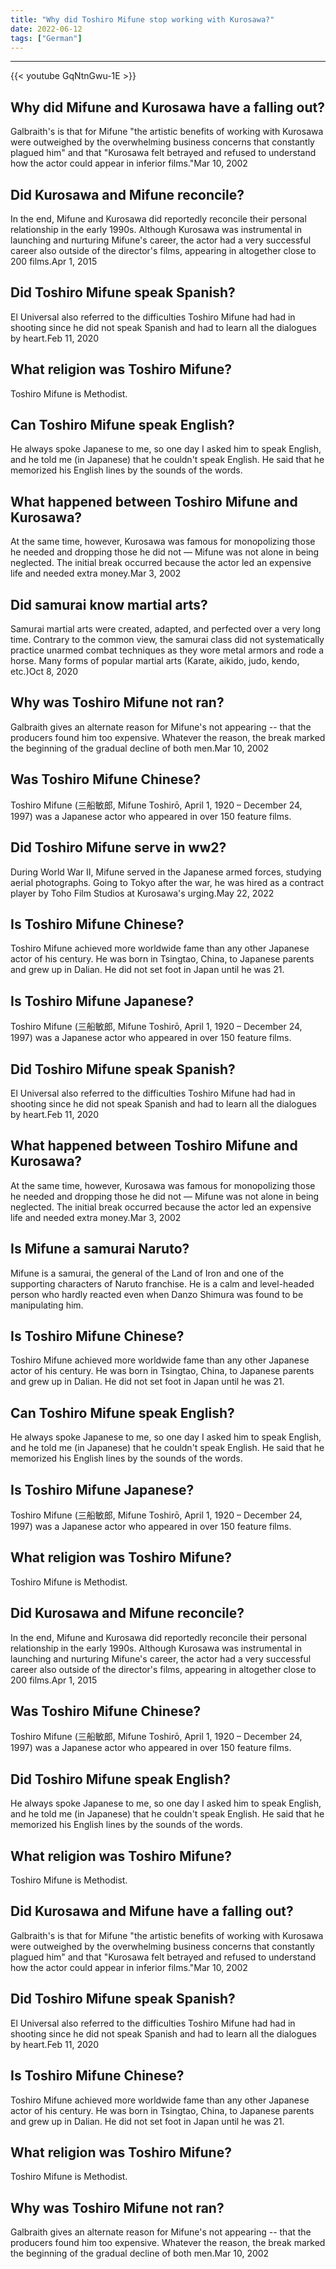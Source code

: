 ```yaml
---
title: "Why did Toshiro Mifune stop working with Kurosawa?"
date: 2022-06-12
tags: ["German"]
---
```


---
{{< youtube GqNtnGwu-1E >}}
## Why did Mifune and Kurosawa have a falling out?
Galbraith's is that for Mifune "the artistic benefits of working with Kurosawa were outweighed by the overwhelming business concerns that constantly plagued him" and that "Kurosawa felt betrayed and refused to understand how the actor could appear in inferior films."Mar 10, 2002

## Did Kurosawa and Mifune reconcile?
In the end, Mifune and Kurosawa did reportedly reconcile their personal relationship in the early 1990s. Although Kurosawa was instrumental in launching and nurturing Mifune's career, the actor had a very successful career also outside of the director's films, appearing in altogether close to 200 films.Apr 1, 2015

## Did Toshiro Mifune speak Spanish?
El Universal also referred to the difficulties Toshiro Mifune had had in shooting since he did not speak Spanish and had to learn all the dialogues by heart.Feb 11, 2020

## What religion was Toshiro Mifune?
Toshiro Mifune is Methodist.

## Can Toshiro Mifune speak English?
He always spoke Japanese to me, so one day I asked him to speak English, and he told me (in Japanese) that he couldn't speak English. He said that he memorized his English lines by the sounds of the words.

## What happened between Toshiro Mifune and Kurosawa?
At the same time, however, Kurosawa was famous for monopolizing those he needed and dropping those he did not — Mifune was not alone in being neglected. The initial break occurred because the actor led an expensive life and needed extra money.Mar 3, 2002

## Did samurai know martial arts?
Samurai martial arts were created, adapted, and perfected over a very long time. Contrary to the common view, the samurai class did not systematically practice unarmed combat techniques as they wore metal armors and rode a horse. Many forms of popular martial arts (Karate, aikido, judo, kendo, etc.)Oct 8, 2020

## Why was Toshiro Mifune not ran?
Galbraith gives an alternate reason for Mifune's not appearing -- that the producers found him too expensive. Whatever the reason, the break marked the beginning of the gradual decline of both men.Mar 10, 2002

## Was Toshiro Mifune Chinese?
Toshiro Mifune (三船敏郎, Mifune Toshirō, April 1, 1920 – December 24, 1997) was a Japanese actor who appeared in over 150 feature films.

## Did Toshiro Mifune serve in ww2?
During World War II, Mifune served in the Japanese armed forces, studying aerial photographs. Going to Tokyo after the war, he was hired as a contract player by Toho Film Studios at Kurosawa's urging.May 22, 2022

## Is Toshiro Mifune Chinese?
Toshiro Mifune achieved more worldwide fame than any other Japanese actor of his century. He was born in Tsingtao, China, to Japanese parents and grew up in Dalian. He did not set foot in Japan until he was 21.

## Is Toshiro Mifune Japanese?
Toshiro Mifune (三船敏郎, Mifune Toshirō, April 1, 1920 – December 24, 1997) was a Japanese actor who appeared in over 150 feature films.

## Did Toshiro Mifune speak Spanish?
El Universal also referred to the difficulties Toshiro Mifune had had in shooting since he did not speak Spanish and had to learn all the dialogues by heart.Feb 11, 2020

## What happened between Toshiro Mifune and Kurosawa?
At the same time, however, Kurosawa was famous for monopolizing those he needed and dropping those he did not — Mifune was not alone in being neglected. The initial break occurred because the actor led an expensive life and needed extra money.Mar 3, 2002

## Is Mifune a samurai Naruto?
Mifune is a samurai, the general of the Land of Iron and one of the supporting characters of Naruto franchise. He is a calm and level-headed person who hardly reacted even when Danzo Shimura was found to be manipulating him.

## Is Toshiro Mifune Chinese?
Toshiro Mifune achieved more worldwide fame than any other Japanese actor of his century. He was born in Tsingtao, China, to Japanese parents and grew up in Dalian. He did not set foot in Japan until he was 21.

## Can Toshiro Mifune speak English?
He always spoke Japanese to me, so one day I asked him to speak English, and he told me (in Japanese) that he couldn't speak English. He said that he memorized his English lines by the sounds of the words.

## Is Toshiro Mifune Japanese?
Toshiro Mifune (三船敏郎, Mifune Toshirō, April 1, 1920 – December 24, 1997) was a Japanese actor who appeared in over 150 feature films.

## What religion was Toshiro Mifune?
Toshiro Mifune is Methodist.

## Did Kurosawa and Mifune reconcile?
In the end, Mifune and Kurosawa did reportedly reconcile their personal relationship in the early 1990s. Although Kurosawa was instrumental in launching and nurturing Mifune's career, the actor had a very successful career also outside of the director's films, appearing in altogether close to 200 films.Apr 1, 2015

## Was Toshiro Mifune Chinese?
Toshiro Mifune (三船敏郎, Mifune Toshirō, April 1, 1920 – December 24, 1997) was a Japanese actor who appeared in over 150 feature films.

## Did Toshiro Mifune speak English?
He always spoke Japanese to me, so one day I asked him to speak English, and he told me (in Japanese) that he couldn't speak English. He said that he memorized his English lines by the sounds of the words.

## What religion was Toshiro Mifune?
Toshiro Mifune is Methodist.

## Did Kurosawa and Mifune have a falling out?
Galbraith's is that for Mifune "the artistic benefits of working with Kurosawa were outweighed by the overwhelming business concerns that constantly plagued him" and that "Kurosawa felt betrayed and refused to understand how the actor could appear in inferior films."Mar 10, 2002

## Did Toshiro Mifune speak Spanish?
El Universal also referred to the difficulties Toshiro Mifune had had in shooting since he did not speak Spanish and had to learn all the dialogues by heart.Feb 11, 2020

## Is Toshiro Mifune Chinese?
Toshiro Mifune achieved more worldwide fame than any other Japanese actor of his century. He was born in Tsingtao, China, to Japanese parents and grew up in Dalian. He did not set foot in Japan until he was 21.

## What religion was Toshiro Mifune?
Toshiro Mifune is Methodist.

## Why was Toshiro Mifune not ran?
Galbraith gives an alternate reason for Mifune's not appearing -- that the producers found him too expensive. Whatever the reason, the break marked the beginning of the gradual decline of both men.Mar 10, 2002

